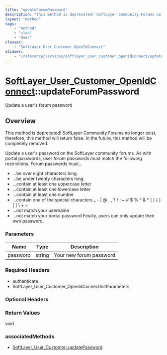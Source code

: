 ```yaml
---
title: "updateForumPassword"
description: "This method is deprecated! SoftLayer Community Forums no longer exist, therefore, this method will return false. In the... "
layout: "method"
tags:
    - "method"
    - "sldn"
    - "User"
classes:
    - "SoftLayer_User_Customer_OpenIdConnect"
aliases:
    - "/reference/services/softlayer_user_customer_openidconnect/updateForumPassword"
---
```

# [SoftLayer_User_Customer_OpenIdConnect](/reference/services/SoftLayer_User_Customer_OpenIdConnect)::updateForumPassword

Update a user's forum password


## Overview 
This method is deprecated! SoftLayer Community Forums no longer exist, therefore, this method will return false. In the future, this method will be completely removed. 

Update a user's password on the SoftLayer community forums. As with portal passwords, user forum passwords must match the following restrictions. Forum passwords must... 
* ...be over eight characters long.
* ...be under twenty characters long.
* ...contain at least one uppercase letter
* ...contain at least one lowercase letter
* ...contain at least one number
* ...contain one of the special characters _ - | @ . , ? / ! ~ # $ % ^ & * ( ) { } [ ] \ + =
* ...not match your username
* ...not match your portal password
Finally, users can only update their own password. 

### Parameters 
|Name | Type | Description |
| --- | --- | --- |
|password| string| Your new forum password|


### Required Headers
* authenticate
* SoftLayer_User_Customer_OpenIdConnectInitParameters

### Optional Headers

### Return Values
void


### associatedMethods

*  [SoftLayer_User_Customer::updatePassword](/reference/services/SoftLayer_User_Customer/updatePassword )

